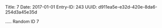 Title: 7
Date: 2017-01-01
Entry-ID: 243
UUID: d911ea5e-e32d-420e-8da6-254d3a45e35d

.....
Random ID 7
